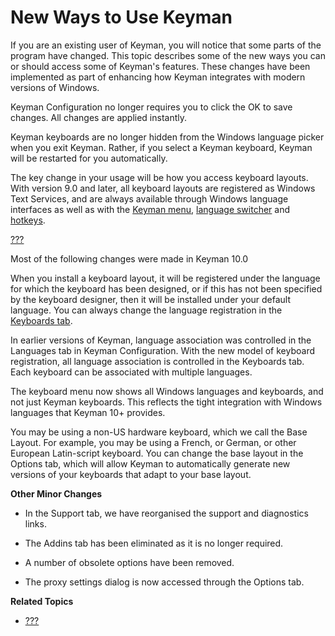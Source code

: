# New Ways to Use Keyman

If you are an existing user of Keyman, you will notice that some parts
of the program have changed. This topic describes some of the new ways
you can or should access some of Keyman's features. These changes have
been implemented as part of enhancing how Keyman integrates with modern
versions of Windows.

Keyman Configuration no longer requires you to click the OK to save
changes. All changes are applied instantly.

Keyman keyboards are no longer hidden from the Windows language picker
when you exit Keyman. Rather, if you select a Keyman keyboard, Keyman
will be restarted for you automatically.

The key change in your usage will be how you access keyboard layouts.
With version 9.0 and later, all keyboard layouts are registered as
Windows Text Services, and are always available through Windows language
interfaces as well as with the [Keyman menu](#basic_traymenu), [language
switcher](#basic_languageswitcher) and [hotkeys](#basic_hotkeys_tab).

[???](#basic_enable_keyboard)

Most of the following changes were made in Keyman 10.0

When you install a keyboard layout, it will be registered under the
language for which the keyboard has been designed, or if this has not
been specified by the keyboard designer, then it will be installed under
your default language. You can always change the language registration
in the [Keyboards tab](#basic_keyboards_tab).

In earlier versions of Keyman, language association was controlled in
the Languages tab in Keyman Configuration. With the new model of
keyboard registration, all language association is controlled in the
Keyboards tab. Each keyboard can be associated with multiple languages.

The keyboard menu now shows all Windows languages and keyboards, and not
just Keyman keyboards. This reflects the tight integration with Windows
languages that Keyman 10+ provides.

You may be using a non-US hardware keyboard, which we call the Base
Layout. For example, you may be using a French, or German, or other
European Latin-script keyboard. You can change the base layout in the
Options tab, which will allow Keyman to automatically generate new
versions of your keyboards that adapt to your base layout.

**Other Minor Changes**

-   In the Support tab, we have reorganised the support and diagnostics
    links.

<!-- -->

-   The Addins tab has been eliminated as it is no longer required.

<!-- -->

-   A number of obsolete options have been removed.

<!-- -->

-   The proxy settings dialog is now accessed through the Options tab.

**Related Topics**

-   [???](#about_whatsnew)
